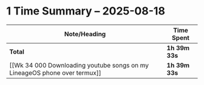 # 1 Time Summary – 2025-08-18

| Note/Heading | Time Spent |
|--------------|------------|
| **Total** | **1h 39m 33s** |
| [[Wk 34 000 Downloading youtube songs on my LineageOS phone over termux]] | **1h 39m 33s** |

